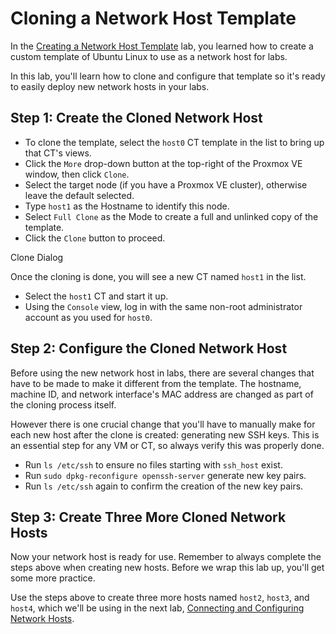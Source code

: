 # Cloning a Network Host Template

In the [Creating a Network Host Template](creating-a-network-host-template-in-proxmox.md)
lab, you learned how to create a custom template of Ubuntu Linux to use as a network host
for labs.

In this lab, you'll learn how to clone and configure that template so it's ready
to easily deploy new network hosts in your labs.

## Step 1: Create the Cloned Network Host

* To clone the template, select the `host0` CT template in the list to bring up
that CT's views.
* Click the `More` drop-down button at the top-right of the Proxmox VE window, then
click `Clone`.
* Select the target node (if you have a Proxmox VE cluster), otherwise leave the
default selected.
* Type `host1` as the Hostname to identify this node.
* Select `Full Clone` as the Mode to create a full and unlinked copy of the template.
* Click the `Clone` button to proceed.

Clone Dialog

Once the cloning is done, you will see a new CT named `host1` in the list.

* Select the `host1` CT and start it up.
* Using the `Console` view, log in with the same non-root administrator account
as you used for `host0`.

## Step 2: Configure the Cloned Network Host

Before using the new network host in labs, there are several changes that have to
be made to make it different from the template. The hostname, machine ID, and
network interface's MAC address are changed as part of the cloning process itself.

However there is one crucial change that you'll have to manually make for each new
host after the clone is created: generating new SSH keys. This is an essential step
for any VM or CT, so always verify this was properly done.

* Run `ls /etc/ssh` to ensure no files starting with `ssh_host` exist.
* Run `sudo dpkg-reconfigure openssh-server` generate new key pairs.
* Run `ls /etc/ssh` again to confirm the creation of the new key pairs.

## Step 3: Create Three More Cloned Network Hosts

Now your network host is ready for use. Remember to always complete the steps above
when creating new hosts. Before we wrap this lab up, you'll get some more practice.

Use the steps above to create three more hosts named `host2`, `host3`, and `host4`,
which we'll be using in the next lab,
[Connecting and Configuring Network Hosts](connecting-and-configuring-network-hosts-in-proxmox.md).

